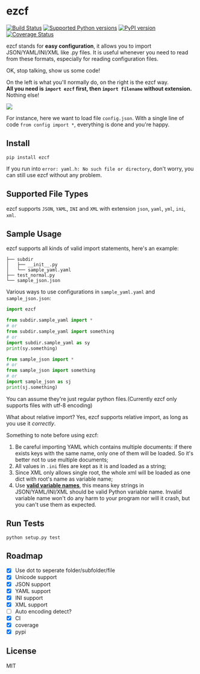 # ezcf

[![Build Status](https://travis-ci.org/laike9m/ezcf.svg)](https://travis-ci.org/laike9m/ezcf)
[![Supported Python versions](https://img.shields.io/pypi/pyversions/ezcf.svg)](https://pypi.python.org/pypi/ezcf/)
[![PyPI version](https://badge.fury.io/py/ezcf.svg)](http://badge.fury.io/py/ezcf)
[![Coverage Status](https://coveralls.io/repos/laike9m/ezcf/badge.svg)](https://coveralls.io/r/laike9m/ezcf)

ezcf stands for **easy configuration**, it allows you to import JSON/YAML/INI/XML
like .py files. It is useful whenever you need to read from these formats,
especially for reading configuration files.

OK, stop talking, show us some code!  

On the left is what you'll normally do, on the right is the ezcf way.  
**All you need is `import ezcf` first, then `import filename` without extension.** Nothing else!

![](https://github.com/laike9m/ezcf/raw/master/code_compare.png)

For instance, here we want to load file `config.json`. With a single line of code `from config import *`,
everything is done and you're happy.

## Install

    pip install ezcf
    
If you run into `error: yaml.h: No such file or directory`, don't worry,
you can still use ezcf without any problem.

## Supported File Types
ezcf supports `JSON`, `YAML`, `INI` and `XML` with extension `json`, `yaml`, `yml`, `ini`, `xml`.

## Sample Usage
ezcf supports all kinds of valid import statements, here's an example:
```
├── subdir
│   ├── __init__.py
│   └── sample_yaml.yaml
├── test_normal.py
└── sample_json.json
```

Various ways to use configurations in `sample_yaml.yaml` and `sample_json.json`:
```python
import ezcf

from subdir.sample_yaml import *
# or
from subdir.sample_yaml import something
# or
import subdir.sample_yaml as sy
print(sy.something)

from sample_json import *
# or
from sample_json import something
# or
import sample_json as sj
print(sj.something)
```
You can assume they're just regular python files.(Currently ezcf only supports files with utf-8 encoding)

What about relative import? Yes, ezcf supports relative import, as long as you use it *correctly*.

Something to note before using ezcf:

1. Be careful importing YAML which contains multiple documents: if there exists keys with the same name,
only one of them will be loaded. So it's better not to use multiple documents;
2. All values in `.ini` files are kept as it is and loaded as a string;
3. Since XML only allows single root, the whole xml will be loaded as one dict with root's name as variable name;
4. Use [**valid variable names**][1], this means key strings in JSON/YAML/INI/XML should be valid Python variable name.
 Invalid variable name won't do any harm to your program nor will it crash, but you can't use them as expected.

## Run Tests
```
python setup.py test
```

## Roadmap

- [x] Use dot to seperate folder/subfolder/file
- [x] Unicode support
- [x] JSON support
- [x] YAML support
- [x] INI support
- [x] XML support
- [ ] Auto encoding detect?
- [x] CI
- [x] coverage
- [x] pypi

## License
MIT


[1]: https://docs.python.org/3.4/reference/lexical_analysis.html#identifiers
